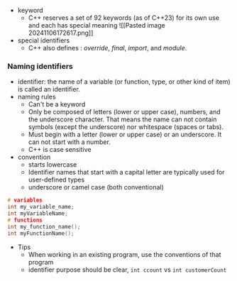 - keyword
	- C++ reserves a set of 92 keywords (as of C++23) for its own use and each has special meaning
		![[Pasted image 20241106172617.png]]
- special identifiers
	- C++ also defines : _override_, _final_, _import_, and _module_.

### Naming identifiers
- identifier: the name of a variable (or function, type, or other kind of item) is called an identifier. 
- naming rules
	- Can't be a keyword
	- Only be composed of letters (lower or upper case), numbers, and the underscore character. That means the name can not contain symbols (except the underscore) nor whitespace (spaces or tabs).
	- Must begin with a letter (lower or upper case) or an underscore. It can not start with a number.
	- C++ is case sensitive
- convention
	- starts lowercase
	- Identifier names that start with a capital letter are typically used for user-defined types
	- underscore or camel case (both conventional)

```cpp
# variables
int my_variable_name;
int myVariableName;
# functions
int my_function_name();
int myFunctionName();
```
- Tips
	- When working in an existing program, use the conventions of that program
	- identifier purpose should be clear, `int ccount` vs `int customerCount`